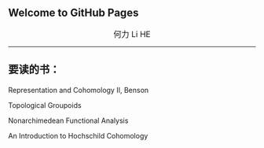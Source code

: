 ## Welcome to GitHub Pages

<center><font size=3>何力 Li HE </font></center>




---

##  要读的书：

####
Representation and Cohomology II, Benson

Topological Groupoids

Nonarchimedean Functional Analysis

An Introduction to Hochschild Cohomology

